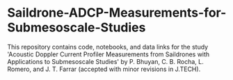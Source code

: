 # Saildrone-ADCP-Measurements-for-Submesoscale-Studies
This repository contains code, notebooks, and data links for the study 'Acoustic Doppler Current Profiler Measurements from Saildrones with Applications to Submesoscale Studies' by P. Bhuyan, C. B. Rocha, L. Romero, and J. T. Farrar (accepted with minor revisions in J.TECH).

